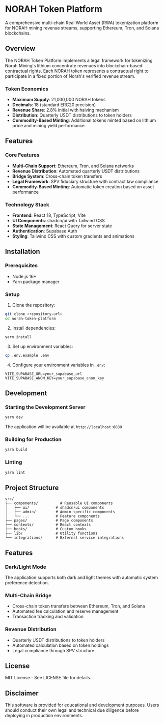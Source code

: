 # NORAH Token Platform

A comprehensive multi-chain Real World Asset (RWA) tokenization platform for NORAH mining revenue streams, supporting Ethereum, Tron, and Solana blockchains.

## Overview

The NORAH Token Platform implements a legal framework for tokenizing Norah Mining's lithium concentrate revenues into blockchain-based contractual rights. Each NORAH token represents a contractual right to participate in a fixed portion of Norah's verified revenue stream.

### Token Economics

- **Maximum Supply**: 21,000,000 NORAH tokens
- **Decimals**: 18 (standard ERC20 precision)
- **Revenue Share**: 2.8% initial with halving mechanism
- **Distribution**: Quarterly USDT distributions to token holders
- **Commodity-Based Minting**: Additional tokens minted based on lithium price and mining yield performance

## Features

### Core Features

- **Multi-Chain Support**: Ethereum, Tron, and Solana networks
- **Revenue Distribution**: Automated quarterly USDT distributions
- **Bridge System**: Cross-chain token transfers
- **Legal Framework**: SPV fiduciary structure with contract law compliance
- **Commodity-Based Minting**: Automatic token creation based on asset performance

### Technology Stack

- **Frontend**: React 18, TypeScript, Vite
- **UI Components**: shadcn/ui with Tailwind CSS
- **State Management**: React Query for server state
- **Authentication**: Supabase Auth
- **Styling**: Tailwind CSS with custom gradients and animations

## Installation

### Prerequisites

- Node.js 16+
- Yarn package manager

### Setup

1. Clone the repository:
```bash
git clone <repository-url>
cd norah-token-platform
```

2. Install dependencies:
```bash
yarn install
```

3. Set up environment variables:
```bash
cp .env.example .env
```

4. Configure your environment variables in `.env`:
```
VITE_SUPABASE_URL=your_supabase_url
VITE_SUPABASE_ANON_KEY=your_supabase_anon_key
```

## Development

### Starting the Development Server

```bash
yarn dev
```

The application will be available at `http://localhost:8080`

### Building for Production

```bash
yarn build
```

### Linting

```bash
yarn lint
```

## Project Structure

```
src/
├── components/          # Reusable UI components
│   ├── ui/            # shadcn/ui components
│   ├── admin/         # Admin-specific components
│   └── ...            # Feature components
├── pages/             # Page components
├── contexts/          # React contexts
├── hooks/             # Custom hooks
├── lib/               # Utility functions
└── integrations/      # External service integrations
```

## Features

### Dark/Light Mode
The application supports both dark and light themes with automatic system preference detection.

### Multi-Chain Bridge
- Cross-chain token transfers between Ethereum, Tron, and Solana
- Automated fee calculation and reserve management
- Transaction tracking and validation

### Revenue Distribution
- Quarterly USDT distributions to token holders
- Automated calculation based on token holdings
- Legal compliance through SPV structure

## License

MIT License - See LICENSE file for details.

## Disclaimer

This software is provided for educational and development purposes. Users should conduct their own legal and technical due diligence before deploying in production environments.